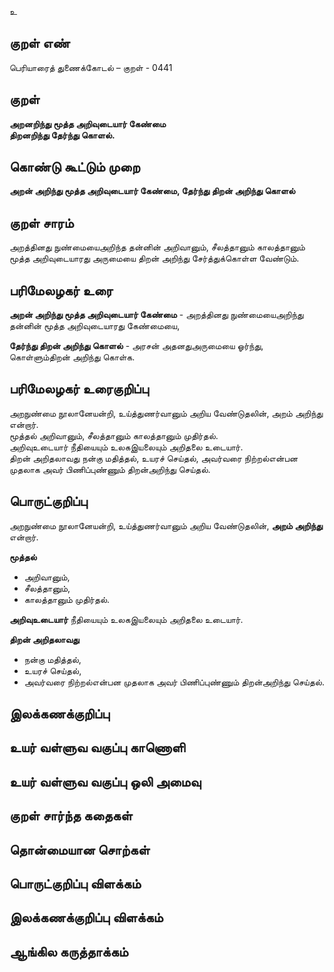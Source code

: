 உ

## குறள் எண் 

பெரியாரைத் துணைக்கோடல் – குறள் - 0441  

## குறள் 

**அறனறிந்து மூத்த அறிவுடையார் கேண்மை  
திறனறிந்து தேர்ந்து கொளல்.**

## கொண்டு கூட்டும் முறை

**அறன் அறிந்து மூத்த அறிவுடையார் கேண்மை, தேர்ந்து திறன் அறிந்து கொளல்**

## குறள் சாரம் 

அறத்தினது நுண்மையைஅறிந்த தன்னின் அறிவானும், சீலத்தானும் காலத்தானும் மூத்த அறிவுடையாரது அருமையை திறன் அறிந்து சேர்த்துக்கொள்ள வேண்டும்.  

## பரிமேலழகர் உரை

**அறன் அறிந்து மூத்த அறிவுடையார் கேண்மை** - அறத்தினது நுண்மையைஅறிந்து தன்னின் மூத்த அறிவுடையாரது கேண்மையை,  

**தேர்ந்து திறன் அறிந்து கொளல்** - அரசன் அதனதுஅருமையை ஓர்ந்து, கொள்ளும்திறன் அறிந்து கொள்க.

## பரிமேலழகர் உரைகுறிப்பு   

அறநுண்மை நூலானேயன்றி, உய்த்துணர்வானும் அறிய வேண்டுதலின், அறம் அறிந்து என்றார்.  
மூத்தல் அறிவானும், சீலத்தானும் காலத்தானும் முதிர்தல்.  
அறிவுஉடையார் நீதியையும் உலகஇயலையும் அறிதலை உடையார்.  
திறன் அறிதலாவது நன்கு மதித்தல், உயரச் செய்தல், அவர்வரை நிற்றல்என்பன முதலாக அவர் பிணிப்புண்ணும் திறன்அறிந்து செய்தல்.    

## பொருட்குறிப்பு 

அறநுண்மை நூலானேயன்றி, உய்த்துணர்வானும் அறிய வேண்டுதலின், **அறம் அறிந்து** என்றார்.  

**மூத்தல்**  
* அறிவானும்,   
* சீலத்தானும்,   
* காலத்தானும் முதிர்தல்.    

**அறிவுஉடையார்**  நீதியையும் உலகஇயலையும் அறிதலை உடையார்.    

**திறன் அறிதலாவது**  
* நன்கு மதித்தல்,   
* உயரச் செய்தல்,   
* அவர்வரை நிற்றல்என்பன முதலாக அவர் பிணிப்புண்ணும் திறன்அறிந்து செய்தல்.    


## இலக்கணக்குறிப்பு  


## உயர் வள்ளுவ வகுப்பு காணொளி


## உயர் வள்ளுவ வகுப்பு ஒலி அமைவு 

 
## குறள் சார்ந்த கதைகள் 


## தொன்மையான சொற்கள்


## பொருட்குறிப்பு விளக்கம்


## இலக்கணக்குறிப்பு விளக்கம்


## ஆங்கில கருத்தாக்கம் 


